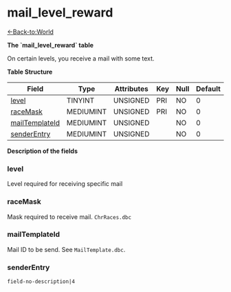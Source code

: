# mail\_level\_reward

[<-Back-to:World](database-world)

**The \`mail\_level\_reward\` table**

On certain levels, you receive a mail with some text.

**Table Structure**

| Field               | Type      | Attributes | Key | Null | Default | Extra | Comment |
| ------------------- | --------- | ---------- | --- | ---- | ------- | ----- | ------- |
| [level][1]          | TINYINT   | UNSIGNED   | PRI | NO   | 0       |       |         |
| [raceMask][2]       | MEDIUMINT | UNSIGNED   | PRI | NO   | 0       |       |         |
| [mailTemplateId][3] | MEDIUMINT | UNSIGNED   |     | NO   | 0       |       |         |
| [senderEntry][4]    | MEDIUMINT | UNSIGNED   |     | NO   | 0       |       |         |

[1]: #level
[2]: #racemask
[3]: #mailtemplateid
[4]: #senderentry

**Description of the fields**

### level

Level required for receiving specific mail

### raceMask

Mask required to receive mail. `ChrRaces.dbc`

### mailTemplateId

Mail ID to be send. See `MailTemplate.dbc`.

### senderEntry

`field-no-description|4`
